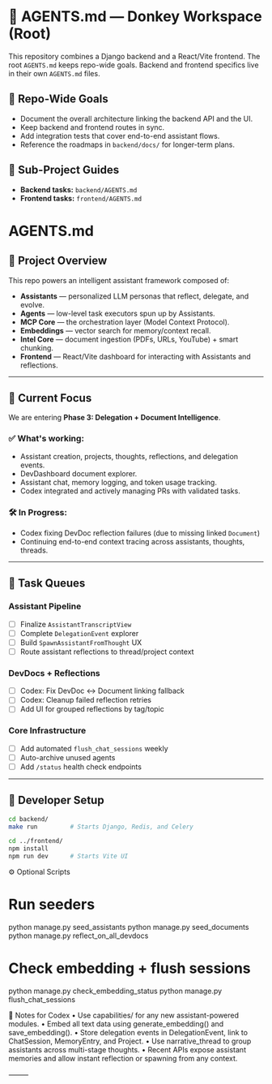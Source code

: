 # 🧠 AGENTS.md — Donkey Workspace (Root)

This repository combines a Django backend and a React/Vite frontend. The root `AGENTS.md` keeps repo-wide goals. Backend and frontend specifics live in their own `AGENTS.md` files.

## 📌 Repo-Wide Goals

- Document the overall architecture linking the backend API and the UI.
- Keep backend and frontend routes in sync.
- Add integration tests that cover end-to-end assistant flows.
- Reference the roadmaps in `backend/docs/` for longer-term plans.

## 🔗 Sub-Project Guides

- **Backend tasks:** `backend/AGENTS.md`
- **Frontend tasks:** `frontend/AGENTS.md`

# AGENTS.md

## 🧠 Project Overview

This repo powers an intelligent assistant framework composed of:

- **Assistants** — personalized LLM personas that reflect, delegate, and evolve.
- **Agents** — low-level task executors spun up by Assistants.
- **MCP Core** — the orchestration layer (Model Context Protocol).
- **Embeddings** — vector search for memory/context recall.
- **Intel Core** — document ingestion (PDFs, URLs, YouTube) + smart chunking.
- **Frontend** — React/Vite dashboard for interacting with Assistants and reflections.

---

## 📆 Current Focus

We are entering **Phase 3: Delegation + Document Intelligence**.

### ✅ What's working:

- Assistant creation, projects, thoughts, reflections, and delegation events.
- DevDashboard document explorer.
- Assistant chat, memory logging, and token usage tracking.
- Codex integrated and actively managing PRs with validated tasks.

### 🛠️ In Progress:

- Codex fixing DevDoc reflection failures (due to missing linked `Document`)
- Continuing end-to-end context tracing across assistants, thoughts, threads.

---

## 🧪 Task Queues

### Assistant Pipeline

- [ ] Finalize `AssistantTranscriptView`
- [ ] Complete `DelegationEvent` explorer
- [ ] Build `SpawnAssistantFromThought` UX
- [ ] Route assistant reflections to thread/project context

### DevDocs + Reflections

- [ ] Codex: Fix DevDoc ↔ Document linking fallback
- [ ] Codex: Cleanup failed reflection retries
- [ ] Add UI for grouped reflections by tag/topic

### Core Infrastructure

- [ ] Add automated `flush_chat_sessions` weekly
- [ ] Auto-archive unused agents
- [ ] Add `/status` health check endpoints

---

## 🔧 Developer Setup

```bash
cd backend/
make run         # Starts Django, Redis, and Celery

cd ../frontend/
npm install
npm run dev      # Starts Vite UI
```

⚙️ Optional Scripts

# Run seeders

python manage.py seed_assistants
python manage.py seed_documents
python manage.py reflect_on_all_devdocs

# Check embedding + flush sessions

python manage.py check_embedding_status
python manage.py flush_chat_sessions

🧠 Notes for Codex
• Use capabilities/ for any new assistant-powered modules.
• Embed all text data using generate_embedding() and save_embedding().
• Store delegation events in DelegationEvent, link to ChatSession, MemoryEntry, and Project.
• Use narrative_thread to group assistants across multi-stage thoughts.
• Recent APIs expose assistant memories and allow instant reflection or spawning from any context.

⸻
